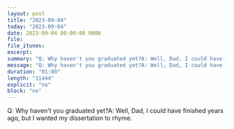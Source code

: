 ```yaml
---
layout: post
title: "2023-09-04"
today: "2023-09-04"
date: 2023-09-04 00:00:00 0000
file:
file_itunes:
excerpt:
summary: "Q: Why haven't you graduated yet?A: Well, Dad, I could have finished years ago, but I wanted my dissertation to rhyme."
message: "Q: Why haven't you graduated yet?A: Well, Dad, I could have finished years ago, but I wanted my dissertation to rhyme."
duration: "01:00"
length: "11444"
explicit: "no"
block: "no"
---
```

Q: Why haven't you graduated yet?A: Well, Dad, I could have finished years ago, but I wanted my dissertation to rhyme.

